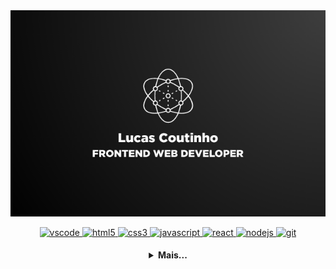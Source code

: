 <div align="center">
<img src="https://github.com/lucasdcoutinh0/lucasdcoutinh0/blob/main/banner.png"/>
</div>

  <p align="center">
   <a href="https://code.visualstudio.com/">
      <img src="https://cdn.jsdelivr.net/gh/devicons/devicon/icons/vscode/vscode-original.svg" alt="vscode" width="40" height="40"/>
   </a>
   <a href="https://developer.mozilla.org/pt-BR/docs/Web/HTML">
      <img src="https://cdn.jsdelivr.net/gh/devicons/devicon/icons/html5/html5-plain.svg" alt="html5" width="40" height="40"/>
   </a>
   <a href="https://developer.mozilla.org/pt-BR/docs/Web/CSS">
      <img src="https://cdn.jsdelivr.net/gh/devicons/devicon/icons/css3/css3-plain.svg" alt="css3" width="40" height="40"/>
   </a>
   <a href="https://developer.mozilla.org/en-US/docs/Web/JavaScript">
      <img src="https://cdn.jsdelivr.net/gh/devicons/devicon/icons/javascript/javascript-original.svg" alt="javascript" width="40" height="40"/>
   </a>
   <a href="https://nextjs.org/">
      <img src="https://cdn.jsdelivr.net/gh/devicons/devicon/icons/react/react-original.svg" alt="react" width="40" height="40"/>
   </a>
   <a href="https://nodejs.org">
      <img src="https://cdn.jsdelivr.net/gh/devicons/devicon/icons/nodejs/nodejs-original.svg" alt="nodejs" width="40" height="40"/>
   </a>
   </a>
   <a href="https://git-scm.com/">
      <img src="https://cdn.jsdelivr.net/gh/devicons/devicon/icons/git/git-original.svg" alt="git" width="40" height="40"/>
   </a>
</p>

<h4 align="center">
<details>
<summary>Mais...</summary>
<h1 align="center"><img src="https://media.giphy.com/media/hvRJCLFzcasrR4ia7z/giphy.gif" width="25px">Hi, my name is Lucas Coutinho</h1></img>

<p align="center">
  <a href="https://github.com/seu-usuario">
    <img
      align="center"
      height="150em"
      src="https://github-readme-stats.vercel.app/api?username=lucasdcoutinh0&show_icons=true&include_all_commits=true&count_private=true&theme=tokyonight"
    />
  </a>
  <a href="https://github.com/lucasdcoutinh0">
    <img
      align="center"
      height="150em"
      src="https://github-readme-stats.vercel.app/api/top-langs/?username=lucasdcoutinh0&show_icons=true&include_all_commits=true&count_private=true&layout=compact&theme=tokyonight"
    />
  </a>
</p>

<h3 align="center">Trabalhando em:</h3>

<p align="center">
  <a href="https://github.com/lucasdcoutinh0/solid-frontend-homework">
    <img
      align="center"
      height="120em"
      src="https://github-readme-stats.vercel.app/api/pin/?username=lucasdcoutinh0&repo=solid-frontend-homework&theme=tokyonight">
    </img>
  </a>
</p>

<h3 align="center">Hi, welcome to my github, my name is lucas im from Brasil, i have 20 years old and im a WebDeveloper certified by the Jhons Hopkins University. I currently have JS as the main language, but I am dedicating myself to the study of solidity </h3>

<p align="center">
  <a href="https://instagram.com/lucas.dcoutinho/">
    <img
      align="center"
      src="https://img.shields.io/badge/Instagram-1C1C1C?style=for-the-badge&logo=instagram&logoColor=00FFFF"
    />
  </a>
  <a href="https://twitter.com/lucasncoutinhoo">
    <img
      align="center"
      src="https://img.shields.io/badge/Twitter-1C1C1C?style=for-the-badge&logo=twitter&logoColor=00FFFF"
    />
  </a>
  <a href="https://www.linkedin.com/in/lucasdcoutinho/">
    <img
         align="center"
         src="https://img.shields.io/badge/LinkedIn-1C1C1C?style=for-the-badge&logo=linkedin&logoColor=00FFFF"
  </a>
</p>
<h5 align="center">Seu @lucasdcoutinh0</h5>
</details>
